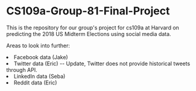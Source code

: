 # CS109a-Group-81-Final-Project
This is the repository for our group's project for cs109a at Harvard on predicting the 2018 US Midterm Elections using social media data.


Areas to look into further:
<li>Facebook data (Jake)</li>
<li>Twitter data (Eric) -- Update, Twitter does not provide historical tweets through API.</li>
<li>LinkedIn data (Seba)</li>
<li>Reddit data (Eric)</li>
